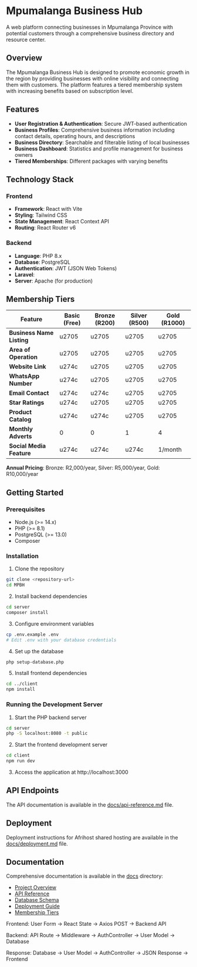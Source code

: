 # Mpumalanga Business Hub

A web platform connecting businesses in Mpumalanga Province with potential customers through a comprehensive business directory and resource center.

## Overview

The Mpumalanga Business Hub is designed to promote economic growth in the region by providing businesses with online visibility and connecting them with customers. The platform features a tiered membership system with increasing benefits based on subscription level.

## Features

- **User Registration & Authentication**: Secure JWT-based authentication
- **Business Profiles**: Comprehensive business information including contact details, operating hours, and descriptions
- **Business Directory**: Searchable and filterable listing of local businesses
- **Business Dashboard**: Statistics and profile management for business owners
- **Tiered Memberships**: Different packages with varying benefits

## Technology Stack

### Frontend
- **Framework**: React with Vite
- **Styling**: Tailwind CSS
- **State Management**: React Context API
- **Routing**: React Router v6

### Backend
- **Language**: PHP 8.x
- **Database**: PostgreSQL
- **Authentication**: JWT (JSON Web Tokens)
- **Laravel**: 
- **Server**: Apache (for production)

## Membership Tiers

| Feature                    | Basic (Free) | Bronze (R200) | Silver (R500) | Gold (R1000) |
|----------------------------|-------------|--------------|--------------|-------------|
| **Business Name Listing**  | u2705        | u2705         | u2705         | u2705        |
| **Area of Operation**      | u2705        | u2705         | u2705         | u2705        |
| **Website Link**           | u274c        | u2705         | u2705         | u2705        |
| **WhatsApp Number**        | u274c        | u2705         | u2705         | u2705        |
| **Email Contact**          | u274c        | u274c         | u2705         | u2705        |
| **Star Ratings**           | u274c        | u2705         | u2705         | u2705        |
| **Product Catalog**        | u274c        | u274c         | u2705         | u2705        |
| **Monthly Adverts**        | 0           | 0            | 1            | 4           |
| **Social Media Feature**   | u274c        | u274c         | u274c         | 1/month     |

**Annual Pricing**: Bronze: R2,000/year, Silver: R5,000/year, Gold: R10,000/year

## Getting Started

### Prerequisites
- Node.js (>= 14.x)
- PHP (>= 8.1)
- PostgreSQL (>= 13.0)
- Composer

### Installation

1. Clone the repository
```bash
git clone <repository-url>
cd MPBH
```

2. Install backend dependencies
```bash
cd server
composer install
```

3. Configure environment variables
```bash
cp .env.example .env
# Edit .env with your database credentials
```

4. Set up the database
```bash
php setup-database.php
```

5. Install frontend dependencies
```bash
cd ../client
npm install
```

### Running the Development Server

1. Start the PHP backend server
```bash
cd server
php -S localhost:8080 -t public
```

2. Start the frontend development server
```bash
cd client
npm run dev
```

3. Access the application at http://localhost:3000

## API Endpoints

The API documentation is available in the [docs/api-reference.md](./docs/api-reference.md) file.

## Deployment

Deployment instructions for Afrihost shared hosting are available in the [docs/deployment.md](./docs/deployment.md) file.

## Documentation

Comprehensive documentation is available in the [docs](./docs) directory:

- [Project Overview](./docs/project-overview.md)
- [API Reference](./docs/api-reference.md)
- [Database Schema](./docs/database-schema.md)
- [Deployment Guide](./docs/deployment.md)
- [Membership Tiers](./docs/membership-tiers.md)

Frontend:
User Form → React State → Axios POST → Backend API

Backend:
API Route → Middleware → AuthController → User Model → Database

Response:
Database → User Model → AuthController → JSON Response → Frontend
